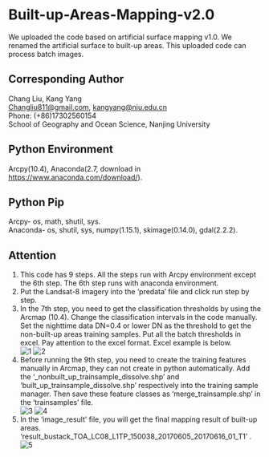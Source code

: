 # Built-up-Areas-Mapping-v2.0
We uploaded the code based on artificial surface mapping v1.0. We renamed the artificial surface to built-up areas. This uploaded code can process batch images. 
## Corresponding Author  
Chang Liu, Kang Yang  
Changliu811@gmail.com, kangyang@nju.edu.cn   
Phone: (+86)17302560154  
School of Geography and Ocean Science, Nanjing University  
## Python Environment  
Arcpy(10.4), Anaconda(2.7, download in https://www.anaconda.com/download/).
## Python Pip  
Arcpy- os, math, shutil, sys.  
Anaconda- os, shutil, sys, numpy(1.15.1), skimage(0.14.0), gdal(2.2.2).  
## Attention  
1. This code has 9 steps. All the steps run with Arcpy environment except the 6th step. The 6th step runs with anaconda environment.  
2. Put the Landsat-8 imagery into the ‘predata’ file and click run step by step.  
3. In the 7th step, you need to get the classification thresholds by using the Arcmap (10.4). Change the classification intervals in the code manually. Set the nighttime data DN=0.4 or lower DN as the threshold to get the non-built-up areas training samples. Put all the batch thresholds in excel. Pay attention to the excel format. Excel example is below.   
![1](https://user-images.githubusercontent.com/46549560/55215175-d1e89080-5233-11e9-98d5-aec5d9828409.png)
![2](https://user-images.githubusercontent.com/46549560/55215174-d14ffa00-5233-11e9-8ca6-1ba6608621d0.jpg)
4. Before running the 9th step, you need to create the training features manually in Arcmap, they can not create in python automatically.
Add the ‘_nonbuilt_up_trainsample_dissolve.shp’ and ‘built_up_trainsample_dissolve.shp’ respectively into the training sample manager. Then save these feature classes as ‘merge_trainsample.shp’ in the ‘trainsamples’ file.  
![3](https://user-images.githubusercontent.com/46549560/55215172-d14ffa00-5233-11e9-93fd-39b21f1bb8a9.jpg)
![4](https://user-images.githubusercontent.com/46549560/55215169-d0b76380-5233-11e9-89fe-82cec7b3b671.jpg)
5. In the ‘image_result’ file, you will get the final mapping result of built-up areas. ‘result_bustack_TOA_LC08_L1TP_150038_20170605_20170616_01_T1’ .  
![5](https://user-images.githubusercontent.com/46549560/55215168-d01ecd00-5233-11e9-951e-c606ff9aa19d.jpg)
